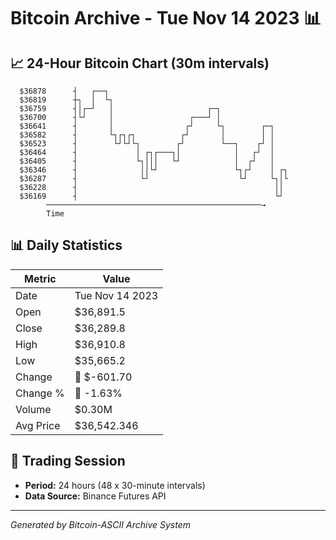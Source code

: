 # Bitcoin Archive - Tue Nov 14 2023 📊

## 📈 24-Hour Bitcoin Chart (30m intervals)

```
  $36878      ┤   ┌──┐                                         
  $36819      ┼┐  │  └┐                                        
  $36759      ┤│┌─┘   │                     ┌─┐                
  $36700      ┤└┘     │                 ┌───┘ │                
  $36641      ┤       │                ┌┘     └┐        ┌─┐    
  $36582      ┤       └┐┌┐┌┐          ┌┘       │        │ │    
  $36523      ┤        └┘└┘└┐        ┌┘        └──┐    ┌┘ │    
  $36464      ┤             │ ┌┐┌───┐│            │   ┌┘  │    
  $36405      ┤             └┐│││   └┘            │  ┌┘   │    
  $36346      ┤              ││└┘                 └┐┌┘    │ ┌┐ 
  $36287      ┤              └┘                    └┘     └┐│└ 
  $36228      ┤                                            ││  
  $36169      ┤                                            └┘  
        ────────────────────────────────────────────────→
        Time
```

## 📊 Daily Statistics

| Metric | Value |
|--------|-------|
| Date | Tue Nov 14 2023 |
| Open | $36,891.5 |
| Close | $36,289.8 |
| High | $36,910.8 |
| Low | $35,665.2 |
| Change | 🔴 $-601.70 |
| Change % | 🔴 -1.63% |
| Volume | $0.30M |
| Avg Price | $36,542.346 |

## 📅 Trading Session

- **Period:** 24 hours (48 x 30-minute intervals)
- **Data Source:** Binance Futures API

---
*Generated by Bitcoin-ASCII Archive System*

